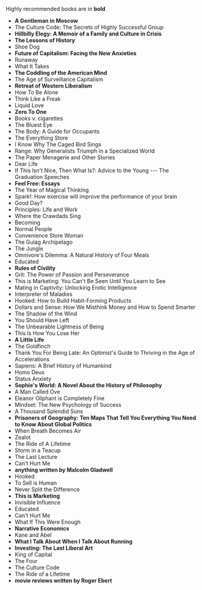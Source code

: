 Highly recommended books are in **bold**

- **A Gentleman in Moscow**
- The Culture Code: The Secrets of Highly Successful Group
- **Hillbilly Elegy: A Memoir of a Family and Culture in Crisis**
- **The Lessons of History**
- Shoe Dog
- **Future of Capitalism: Facing the New Anxieties**
- Runaway 
- What It Takes
- **The Coddling of the American Mind**
- The Age of Surveillance Capitalism 
- **Retreat of Western Liberalism**
- How To Be Alone
- Think Like a Freak
- Liquid Love
- **Zero To One**
- Books v. cigarettes 
- The Bluest Eye
- The Body: A Guide for Occupants
- The Everything Store
- I Know Why The Caged Bird Sings
- Range: Why Generalists Triumph in a Specialized World
- The Paper Menagerie and Other Stories
- Dear Life
- If This Isn't Nice, Then What Is?: Advice to the Young --- The Graduation Speeches
- **Feel Free: Essays**
- The Year of Magical Thinking
- Spark!: How exercise will improve the performance of your brain
- Good Day? 
- Principles: Life and Work
- Where the Crawdads Sing
- Becoming
- Normal People
- Convenience Store Woman
- The Gulag Archipelago
- The Jungle
- Omnivore's Dilemma: A Natural History of Four Meals
- Educated
- **Rules of Civility**
- Grit: The Power of Passion and Perseverance
- This is Marketing: You Can't Be Seen Until You Learn to See
- Mating in Captivity: Unlocking Erotic Intelligence
- Interpreter of Maladies
- Hooked: How to Build Habit-Forming Products
- Dollars and Sense: How We Misthink Money and How to Spend Smarter
- The Shadow of the Wind
- You Should Have Left
- The Unbearable Lightness of Being
- This Is How You Lose Her
- **A Little Life**
- The Goldfinch
- Thank You For Being Late: An Optimist's Guide to Thriving in the Age of Accelerations
- Sapiens: A Brief History of Humankind
- Homo Deus
- Status Anxiety
- **Sophie's World: A Novel About the History of Philosophy**
- A Man Called Ove
- Eleanor Oliphant is Completely Fine
- Mindset: The New Psychology of Success
- A Thousand Splendid Suns
- **Prisoners of Geography: Ten Maps That Tell You Everything You Need to Know About Global Politics**
- When Breath Becomes Air
- Zealot 
- The Ride of A Lifetime
- Storm in a Teacup
- The Last Lecture 
- Can't Hurt Me 
- **anything written by Malcolm Gladwell**
- Hooked
- To Sell is Human
- Never Split the Difference
- **This is Marketing**
- Invisible Influence 
- Educated
- Can't Hurt Me 
- What If This Were Enough 
- **Narrative Economics**
- Kane and Abel 
- **What I Talk About When I Talk About Running**
- **Investing: The Last Liberal Art**
- King of Capital 
- The Four 
- The Culture Code 
- The Ride of a Lifetime
- **movie reviews written by Roger Ebert**
